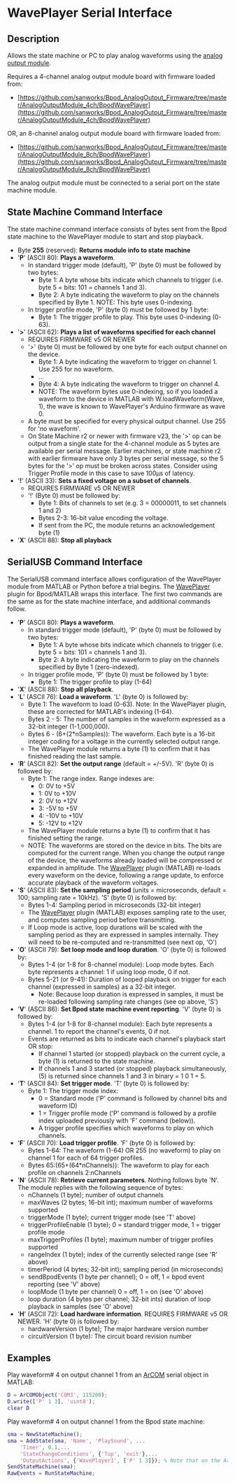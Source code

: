 # WavePlayer Serial Interface

## Description

Allows the state machine or PC to play analog waveforms using the [analog output module](../assembly/analog-output-module-assembly.md).

Requires a 4-channel analog output module board with firmware loaded from:
- [https://github.com/sanworks/Bpod_AnalogOutput_Firmware/tree/master/AnalogOutputModule_4ch/BpodWavePlayer](https://github.com/sanworks/Bpod_AnalogOutput_Firmware/tree/master/AnalogOutputModule_4ch/BpodWavePlayer)

OR, an 8-channel analog output module board with firmware loaded from:
- [https://github.com/sanworks/Bpod_AnalogOutput_Firmware/tree/master/AnalogOutputModule_8ch/BpodWavePlayer](https://github.com/sanworks/Bpod_AnalogOutput_Firmware/tree/master/AnalogOutputModule_8ch/BpodWavePlayer)

The analog output module must be connected to a serial port on the state machine module.

## State Machine Command Interface

The state machine command interface consists of bytes sent from the Bpod state machine to the WavePlayer module to start and stop playback.

- Byte **255** (reserved): **Returns module info to state machine**
- '**P**' (ASCII 80): **Plays a waveform**.
    - In standard trigger mode (default), 'P' (byte 0) must be followed by two bytes:
        - Byte 1: A byte whose bits indicate which channels to trigger (i.e. byte 5 = bits: 101 = channels 1 and 3).
        - Byte 2: A byte indicating the waveform to play on the channels specified by Byte 1. NOTE: This byte uses 0-indexing.
    - In trigger profile mode, 'P' (byte 0) must be followed by 1 byte:
        - Byte 1: The trigger profile to play. This byte uses 0-indexing (0-63).
- '**>**' (ASCII 62): **Plays a list of waveforms specified for each channel**
    - REQUIRES FIRMWARE v5 OR NEWER
    - '>' (byte 0) must be followed by one byte for each output channel on the device.
        - Byte 1: A byte indicating the waveform to trigger on channel 1. Use 255 for no waveform.
        - ...
        - Byte 4: A byte indicating the waveform to trigger on channel 4.
        - NOTE: The waveform bytes use 0-indexing, so if you loaded a waveform to the device in MATLAB with W.loadWaveform(Wave, 1), the wave is known to WavePlayer's Arduino firmware as wave 0.
    - A byte must be specified for every physical output channel. Use 255 for 'no waveform'.
    - On State Machine r2 or newer with firmware v23, the '>' op can be output from a single state for the 4-channel module as 5 bytes are available per serial message. Earlier machines, or state machine r2 with earlier firmware have only 3 bytes per serial message, so the 5 bytes for the '>' op must be broken across states. Consider using Trigger Profile mode in this case to save 100µs of latency.
- '**!**' (ASCII 33): **Sets a fixed voltage on a subset of channels**.
    - REQUIRES FIRMWARE v5 OR NEWER
    - '!' (Byte 0) must be followed by:
        - Byte 1: Bits of channels to set (e.g. 3 = 00000011, to set channels 1 and 2)
        - Bytes 2-3: 16-bit value encoding the voltage.
        - If sent from the PC, the module returns an acknowledgement byte (1)
- '**X**' (ASCII 88): **Stop all playback**

## SerialUSB Command Interface

The SerialUSB command interface allows configuration of the WavePlayer module from MATLAB or Python before a trial begins. The [WavePlayer](../module-documentation/waveplayer.md) plugin for Bpod/MATLAB wraps this interface. The first two commands are the same as for the state machine interface, and additional commands follow.

- '**P**' (ASCII 80): **Plays a waveform**.
    - In standard trigger mode (default), 'P' (byte 0) must be followed by two bytes:
        - Byte 1: A byte whose bits indicate which channels to trigger (i.e. byte 5 = bits: 101 = channels 1 and 3).
        - Byte 2: A byte indicating the waveform to play on the channels specified by Byte 1 (zero-indexed).
    - In trigger profile mode, 'P' (byte 0) must be followed by 1 byte:
        - Byte 1: The trigger profile to play (1-64)
- '**X**' (ASCII 88): **Stop all playback**.
- '**L**' (ASCII 76): **Load a waveform**. 'L' (byte 0) is followed by:
    - Byte 1: The waveform to load (0-63). Note: In the WavePlayer plugin, these are corrected for MATLAB's indexing (1-64).
    - Bytes 2 - 5: The number of samples in the waveform expressed as a 32-bit integer (1-1,000,000).
    - Bytes 6 - (6+(2\*nSamples)): The waveform. Each byte is a 16-bit integer coding for a voltage in the currently selected output range.
    - The WavePlayer module returns a byte (1) to confirm that it has finished reading the last sample.
- '**R**' (ASCII 82): **Set the output range** (default = +/-5V). 'R' (byte 0) is followed by:
    - Byte 1: The range index. Range indexes are:
        - 0: 0V to +5V
        - 1: 0V to +10V
        - 2: 0V to +12V
        - 3: -5V to +5V
        - 4: -10V to +10V
        - 5: -12V to +12V
    - The WavePlayer module returns a byte (1) to confirm that it has finished setting the range.
    - NOTE: The waveforms are stored on the device in bits. The bits are computed for the current range. When you change the output range of the device, the waveforms already loaded will be compressed or expanded in amplitude. The [WavePlayer](../module-documentation/waveplayer.md) plugin (MATLAB) re-loads every waveform on the device, following a range update, to enforce accurate playback of the waveform voltages.
- '**S**' (ASCII 83): **Set the sampling period** (units = microseconds, default = 100; sampling rate = 10kHz). 'S' (byte 0) is followed by:
    - Bytes 1-4: Sampling period in microseconds (32-bit integer)
    - The [WavePlayer](../module-documentation/waveplayer.md) plugin (MATLAB) exposes sampling rate to the user, and computes sampling period before transmitting.
    - If Loop mode is active, loop durations will be scaled with the sampling period as they are expressed in samples internally. They will need to be re-computed and re-transmitted (see next op, 'O')
- '**O**' (ASCII 79): **Set loop mode and loop duration**. 'O' (byte 0) is followed by:
    - Bytes 1-4 (or 1-8 for 8-channel module): Loop mode bytes. Each byte represents a channel: 1 if using loop mode, 0 if not.
    - Bytes 5-21 (or 9-41): Duration of looped playback on trigger for each channel (expressed in samples) as a 32-bit integer.
        - Note: Because loop duration is expressed in samples, it must be re-loaded following sampling rate changes (see op above, 'S')
- '**V**' (ASCII 86): **Set Bpod state machine event reporting**. 'V' (byte 0) is followed by:
    - Bytes 1-4 (or 1-8 for 8-channel module): Each byte represents a channel. 1 to report the channel's events, 0 if not.
    - Events are returned as bits to indicate each channel's playback start OR stop:
        - If channel 1 started (or stopped) playback on the current cycle, a byte (1) is returned to the state machine.
        - If channels 1 and 3 started (or stopped) playback simultaneously, (5) is returned since channels 1 and 3 in binary = 1 0 1 = 5.
- '**T**' (ASCII 84): **Set trigger mode**. 'T' (byte 0) is followed by:
    - Byte 1: The trigger mode index:
        - 0 = Standard mode ('P' command is followed by channel bits and waveform ID)
        - 1 = Trigger profile mode ('P' command is followed by a profile index uploaded previously with 'F' command (below)).
        - A trigger profile specifies which waveforms to play on which channels.
- '**F**' (ASCII 70): **Load trigger profile**. 'F' (byte 0) is followed by:
    - Bytes 1-64: The waveform (1-64) OR 255 (no waveform) to play on channel 1 for each of 64 trigger profiles.
    - Bytes 65:(65+(64\*nChannels)): The waveform to play for each profile on channels 2:nChannels
- '**N**' (ASCII 78): **Retrieve current parameters**. Nothing follows byte 'N'. The module replies with the following sequence of bytes:
    - nChannels (1 byte); number of output channels
    - maxWaves (2 bytes; 16-bit int); maximum number of waveforms supported
    - triggerMode (1 byte); current trigger mode (see 'T' above)
    - triggerProfileEnable (1 byte); 0 = standard trigger mode, 1 = trigger profile mode
    - maxTriggerProfiles (1 byte); maximum number of trigger profiles supported
    - rangeIndex (1 byte); index of the currently selected range (see 'R' above)
    - timerPeriod (4 bytes; 32-bit int); sampling period (in microseconds)
    - sendBpodEvents (1 byte per channel); 0 = off, 1 = bpod event reporting (see 'V' above)
    - loopMode (1 byte per channel) 0 = off, 1 = on (see 'O' above)
    - loop duration (4 bytes per channel; 32-bit ints) duration of loop playback in samples (see 'O' above)
- '**H**' (ASCII 72): **Load hardware information**. REQUIRES FIRMWARE v5 OR NEWER. 'H' (byte 0) is followed by:
    - hardwareVersion (1 byte); The major hardware version number
    - circuitVersion (1 byte): The circuit board revision number

## Examples

Play waveform# 4 on output channel 1 from an [ArCOM](http://sites.google.com/site/sanworksdocs/arcom) serial object in MATLAB:

```matlab
D = ArCOMObject('COM3', 115200);
D.write(['P' 1 3], 'uint8');
clear D
```

Play waveform# 4 on output channel 1 from the Bpod state machine:

```matlab
sma = NewStateMachine();
sma = AddState(sma, 'Name', 'PlaySound', ...
    'Timer', 0.1,...
    'StateChangeConditions', {'Tup', 'exit'},...
    'OutputActions', {'WavePlayer1', ['P' 1 3]}); % Note that on the Arduino side, waveforms are 0-indexed!
SendStateMachine(sma);
RawEvents = RunStateMachine;
```
